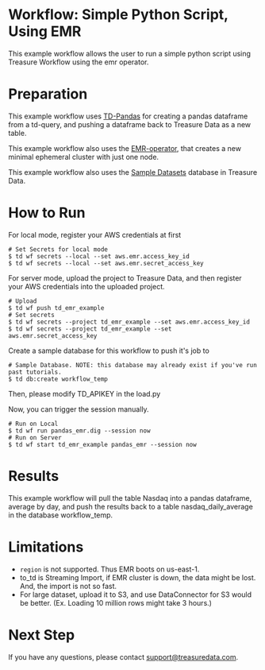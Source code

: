 # Workflow: Simple Python Script, Using EMR

This example workflow allows the user to run a simple python script using Treasure Workflow using the emr operator. 

# Preparation

This example workflow uses [TD-Pandas](https://docs.treasuredata.com/articles/jupyter-pandas) for creating a pandas dataframe from a td-query, and pushing a dataframe back to Treasure Data as a new table.

This example workflow also uses the [EMR-operator](http://docs.digdag.io/operators/emr.html), that creates a new minimal ephemeral cluster with just one node.

This example workflow also uses the [Sample Datasets](https://console.treasuredata.com/app/databases/27777) database in Treasure Data.

# How to Run

For local mode, register your AWS credentials at first

    # Set Secrets for local mode
    $ td wf secrets --local --set aws.emr.access_key_id
    $ td wf secrets --local --set aws.emr.secret_access_key

For server mode, upload the project to Treasure Data, and then register your AWS credentials into the uploaded project.

    # Upload
    $ td wf push td_emr_example
    # Set secrets
    $ td wf secrets --project td_emr_example --set aws.emr.access_key_id
    $ td wf secrets --project td_emr_example --set aws.emr.secret_access_key

Create a sample database for this workflow to push it's job to
	
	# Sample Database. NOTE: this database may already exist if you've run past tutorials.
	$ td db:create workflow_temp

Then, please modify TD_APIKEY in the load.py

Now, you can trigger the session manually.
    
    # Run on Local
    $ td wf run pandas_emr.dig --session now
    # Run on Server
    $ td wf start td_emr_example pandas_emr --session now

# Results

This example workflow will pull the table Nasdaq into a pandas dataframe, average by day, and push the results back to a table nasdaq_daily_average in the database workflow_temp.

# Limitations

- `region` is not supported. Thus EMR boots on us-east-1.
- to_td is Streaming Import, if EMR cluster is down, the data might be lost. And, the import is not so fast.
- For large dataset, upload it to S3, and use DataConnector for S3 would be better. (Ex. Loading 10 million rows might take 3 hours.)
    
# Next Step

If you have any questions, please contact support@treasuredata.com.
